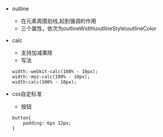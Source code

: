 * outline
    - 在元素周围划线,起到强调的作用
    - 三个属性，依次为outlineWidth\outlineStyle\outlineColor
* calc
    - 支持加减乘除
    - 写法
    
    ```
    width:-webkit-calc(100% - 10px);
    width:-moz-calc(100% - 10px);
    width:calc(100% - 10px);
    ```

    
* css自定标准
    - 按钮
    ```
    button{
        padding: 6px 12px;
    }    
    ```